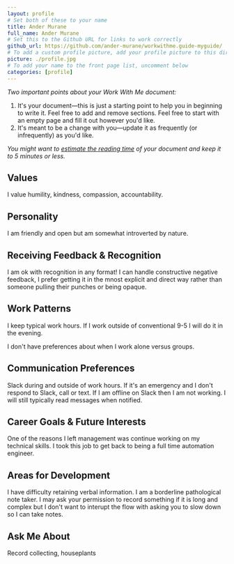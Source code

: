 ```yaml
---
layout: profile
# Set both of these to your name
title: Ander Murane
full_name: Ander Murane
# Set this to the Github URL for links to work correctly
github_url: https://github.com/ander-murane/workwithme.guide-myguide/
# To add a custom profile picture, add your profile picture to this directory, update, and uncomment the relative link below.
picture: ./profile.jpg
# To add your name to the front page list, uncomment below
categories: [profile]
---
```


_Two important points about your Work With Me document:_

1. It's your document—this is just a starting point to help you in beginning to write it. Feel free to add and
remove sections. Feel free to start with an empty page and fill it out however you'd like.
1. It's meant to be a change with you—update it as frequently (or infrequently) as you'd like.

_You might want to [estimate the reading time](http://niram.org/read/) of your document and keep it to 5 minutes or less._

## Values
I value humility, kindness, compassion, accountability.

## Personality
I am friendly and open but am somewhat introverted by nature. 

## Receiving Feedback & Recognition
I am ok with recognition in any format! I can handle constructive negative feedback, I prefer getting it in the mnost explicit and direct way rather than someone pulling their punches or being opaque.

## Work Patterns
I keep typical work hours. If I work outside of conventional 9-5 I will do it in the evening.

I don't have preferences about when I work alone versus groups. 
## Communication Preferences

Slack during and outside of work hours. If it's an emergency and I don't respond to Slack, call or text.  If I am offline on Slack then I am not working. I will still typically read messages when notified.

## Career Goals & Future Interests
One of the reasons I left management was continue working on my technical skills. I took this job to get back to being a full time automation engineer. 

## Areas for Development
I have difficulty retaining verbal information. I am a borderline pathological note taker. I may ask your permission to record something if it is long and complex but I don't want to interupt the flow with asking you to slow down so I can take notes. 

## Ask Me About
Record collecting, houseplants
